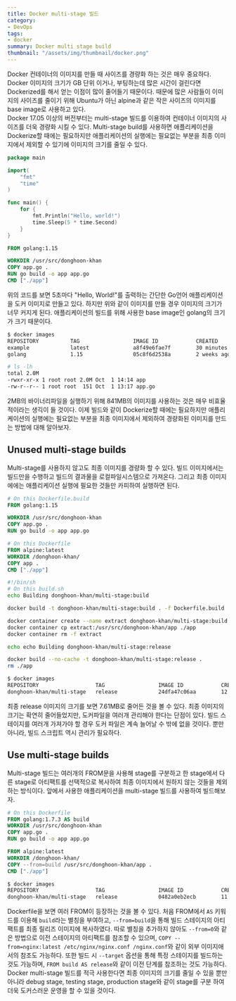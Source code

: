 ```yaml
---
title: Docker multi-stage 빌드
category: 
- DevOps
tags:
- docker
summary: Docker multi stage build
thumbnail: "/assets/img/thumbnail/docker.png"
---
```

Docker 컨테이너의 이미지를 만들 때 사이즈를 경량화 하는 것은 매우 중요하다.  
Docker 이미지의 크기가 GB 단위 이거나, 부팅하는데 많은 시간이 걸린다면 Dockerized를 해서 얻는 이점이 많이 줄어들기 때문이다.
때문에 많은 사람들이 이미지의 사이즈를 줄이기 위해 Ubuntu가 아닌 alpine과 같은 작은 사이즈의 이미지를 base image로 사용하고 있다.  
Docker 17.05 이상의 버전부터는 multi-stage 빌드를 이용하여 컨테이너 이미지의 사이즈를 더욱 경량화 시킬 수 있다.
Multi-stage build를 사용하면 애플리케이션을 Dockerize할 때에는 필요하지만 애플리케이션의 실행에는 필요없는 부분을 최종 이미지에서 제외할 수 있기에 이미지의 크기를 줄일 수 있다.  

```go
package main

import(
    "fmt"
    "time"
)

func main() {
    for {
        fmt.Println("Hello, world!")
        time.Sleep(5 * time.Second)
    }
}
```

```dockerfile
FROM golang:1.15

WORKDIR /usr/src/donghoon-khan
COPY app.go .
RUN go build -o app app.go
CMD ["./app"]
```

위의 코드를 보면 5초마다 "Hello, World!"를 출력하는 간단한 Go언어 애플리케이션을 도커 이미지로 만들고 있다. 하지만 위와 같이 이미지를 만들 경우 이미지의 크기가 너무 커지게 된다.
애플리케이션의 빌드를 위해 사용한 base image인 golang의 크기가 크기 때문이다.

```bash
$ docker images
REPOSITORY          TAG                 IMAGE ID            CREATED             SIZE
example             latest              a8f49e6fae7f        30 minutes ago      841MB
golang              1.15                05c8f6d2538a        2 weeks ago         839MB

# ls -lh
total 2.0M
-rwxr-xr-x 1 root root 2.0M Oct  1 14:14 app
-rw-r--r-- 1 root root  151 Oct  1 13:17 app.go
```

2MB의 바이너리파일을 실행하기 위해 841MB의 이미지를 사용하는 것은 매우 비효율적이라는 생긱이 들 것이다.
이제 빌드와 같이 Dockerize할 때에는 필요하지만 애플리케이션의 실행에는 필요없는 부분을 최종 이미지에서 제외하여 경량화된 이미지를 만드는 방법에 대해 알아보자.

## Unused multi-stage builds

Multi-stage를 사용하지 않고도 최종 이미지를 경량화 할 수 있다. 
빌드 이미지에서는 빌드만을 수행하고 빌드의 결과물을 로컬파일시스템으로 가져온다.
그리고 최종 이미지에에는 애플리케이션 실행에 필요한 것들만 카피하여 실행하면 된다.

```dockerfile
# On this Dockerfile.build
FROM golang:1.15

WORKDIR /usr/src/donghoon-khan
COPY app.go .
RUN go build -o app app.go
```

```dockerfile
# On this Dockerfile
FROM alpine:latest
WORKDIR /donghoon-khan/
COPY app .
CMD ["./app"]
```

```bash
#!/bin/sh
# On this build.sh
echo Building donghoon-khan/multi-stage:build

docker build -t donghoon-khan/multi-stage:build . -f Dockerfile.build

docker container create --name extract donghoon-khan/multi-stage:build
docker container cp extract:/usr/src/donghoon-khan/app ./app
docker container rm -f extract

echo echo Building donghoon-khan/multi-stage:release

docker build --no-cache -t donghoon-khan/multi-stage:release .
rm ./app
```

```bash
$ docker images
REPOSITORY                  TAG                 IMAGE ID            CREATED             SIZE
donghoon-khan/multi-stage   release             24dfa47c06aa        12 seconds ago      7.61MB
```

최종 release 이미지의 크기를 보면 7.61MB로 줄어든 것을 볼 수 있다.
최종 이미지의 크기는 확연히 줄어들었지만, 도커파일을 여러개 관리해야 한다는 단점이 있다.
빌드 스테이지를 여러개 가져가야 할 경우 도커 파일은 계속 늘어날 수 밖에 없을 것이다.
뿐만 아니라, 빌드 스크립트 역시 관리가 필요하다.

## Use multi-stage builds

Multi-stage 빌드는 여러개의 FROM문을 사용해 stage를 구분하고 한 stage에서 다른 stage로 아티팩트를 선택적으로 복사하여 최종 이미지에서 원하지 않는 것들을 제외하는 방식이다.
앞에서 사용한 애플리케이션을 multi-stage 빌드를 사용하여 빌드해보자.

```dockerfile
# On this Dockerfile
FROM golang:1.7.3 AS build
WORKDIR /usr/src/donghoon-khan
COPY app.go .
RUN go build -o app app.go

FROM alpine:latest
WORKDIR /donghoon-khan/
COPY --from=build /usr/src/donghoon-khan/app .
CMD ["./app"]
```

```bash
$ docker images
REPOSITORY                  TAG                 IMAGE ID            CREATED             SIZE
donghoon-khan/multi-stage   release             0482a0eb2ecb        11 minutes ago      7.21MB
```

Dockerfile을 보면 여러 FROM이 등장하는 것을 볼 수 있다.
처음 FROM에서 `AS` 키워드를 이용해 `build`라는 별칭을 부여하고, `--from=build`을 통해 빌드 스테이지의 아티팩트를 최종 릴리즈 이미지에 복사하였다.
따로 별칭을 추가하지 않아도 `--from=0`와 같은 방법으로 이전 스테이지의 아티팩트를 참조할 수 있으며, `COPY --from=nginx:latest /etc/nginx/nginx.conf /nginx.conf`와 같이 외부 이미지애서의 참조도 가능하다.
또한 빌드 시 `--target` 옵션을 통해 특정 스테이지를 빌드하는 것도 가능하며, `FROM build AS release`와 같이 이전 단계를 참조하는 것도 가능하다.  
Docker multi-stage 빌드를 적극 사용한다면 최종 이미지의 크기를 줄일 수 있을 뿐만 아니라 debug stage, testing stage, production stage와 같이 stage를 구분 하여 더욱 도커스러운 운영을 할 수 있을 것이다.